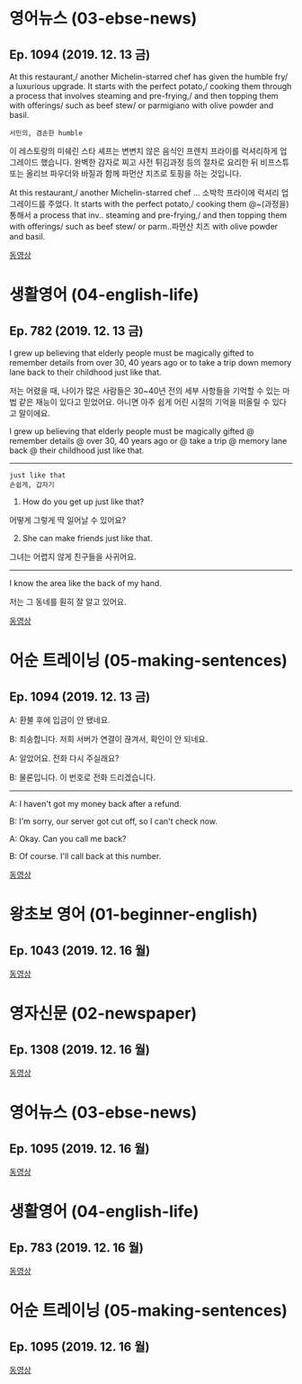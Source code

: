 # 영어뉴스 (03-ebse-news)
## Ep. 1094 (2019. 12. 13 금)

At this restaurant,/ another Michelin-starred chef has given the humble fry/ a luxurious upgrade. It starts with the perfect potato,/ cooking them through a process that involves steaming and pre-frying,/ and then topping them with offerings/ such as beef stew/ or parmigiano with olive powder and basil. 

    서민의, 겸손한 humble 

이 레스토랑의 미쉐린 스타 셰프는 변변치 않은 음식인 프렌치 프라이를 럭셔리하게 업그레이드 했습니다. 완벽한 감자로 찌고 사전 튀김과정 등의 절차로 요리한 뒤 비프스튜 또는 올리브 파우더와 바질과 함께 파먼산 치즈로 토핑을 하는 것입니다. 

At this restaurant,/ another Michelin-starred chef ... 소박학 프라이에 럭셔리 업그레이드를 주었다. It starts with the perfect potato,/ cooking them @~(과정을) 통해서 a process that inv.. steaming and pre-frying,/ and then topping them with offerings/ such as beef stew/ or parm..파먼산 치즈 with olive powder and basil. 

[동영상](http://home.ebse.co.kr/ebsenews/replay/3/list?courseId=ER2016G0NEW01ZZ&stepId=ET2016G0NEW0101)

# 생활영어 (04-english-life)
## Ep. 782 (2019. 12. 13 금)

I grew up believing that elderly people must be magically gifted to remember details from over 30, 40 years ago 
or to take a trip down memory lane back to their childhood just like that. 

저는 어렸을 때, 나이가 많은 사람들은 30~40년 전의 세부 사항들을 기억할 수 있는 마법 같은 재능이 있다고 믿었어요. 
아니면 아주 쉽게 어린 시절의 기억을 떠올릴 수 있다고 말이에요. 

I grew up believing that elderly people must be magically gifted @ remember details @ over 30, 40 years ago or @ take a trip @ memory lane back @ their childhood just like that. 

---
    just like that
    손쉽게, 갑자기

1. How do you get up just like that?

어떻게 그렇게 딱 일어날 수 있어요? 

2. She can make friends just like that.

그녀는 어렵지 않게 친구들을 사귀어요. 

---
I know the area like the back of my hand.

저는 그 동네를 훤히 잘 알고 있어요.

[동영상](http://home.ebse.co.kr/englishlife/replay/3/list?courseId=ER2017H0ENG01ZZ&stepId=ET2017H0ENG0101)

# 어순 트레이닝 (05-making-sentences)
## Ep. 1094 (2019. 12. 13 금)

A: 환불 후에 입금이 안 됐네요.  

B: 죄송합니다. 저희 서버가 연결이 끊겨서, 확인이 안 되네요. 

A: 알았어요. 전화 다시 주실래요?  

B: 물론입니다. 이 번호로 전화 드리겠습니다. 

---
A: I haven't got my money back after a refund. 

B: I'm sorry, our server got cut off, so I can't check now. 

A: Okay. Can you call me back? 

B: Of course. I'll call back at this number.

[동영상](http://home.ebse.co.kr/10mins_mason/replay/3/list?courseId=ER2015G0MAY01ZZ&stepId=ET2015G0MAY0101)

# 왕초보 영어 (01-beginner-english)
## Ep. 1043 (2019. 12. 16 월)

[동영상](http://home.ebse.co.kr/beginnerenglish/replay/3/list?courseId=ER2016G0BEG01ZZ&stepId=ET2016G0BEG0101)

# 영자신문 (02-newspaper)
## Ep. 1308 (2019. 12. 16 월)

[동영상](http://home.ebse.co.kr/engnewspaper/replay/3/list?courseId=ER2012M0ENR01ZZ&stepId=ET2012M0ENR0101)

# 영어뉴스 (03-ebse-news)
## Ep. 1095 (2019. 12. 16 월)

[동영상](http://home.ebse.co.kr/ebsenews/replay/3/list?courseId=ER2016G0NEW01ZZ&stepId=ET2016G0NEW0101)

# 생활영어 (04-english-life)
## Ep. 783 (2019. 12. 16 월)

[동영상](http://home.ebse.co.kr/englishlife/replay/3/list?courseId=ER2017H0ENG01ZZ&stepId=ET2017H0ENG0101)

# 어순 트레이닝 (05-making-sentences)
## Ep. 1095 (2019. 12. 16 월)

[동영상](http://home.ebse.co.kr/10mins_mason/replay/3/list?courseId=ER2015G0MAY01ZZ&stepId=ET2015G0MAY0101)
